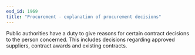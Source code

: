 ```yaml
---
esd_id: 1969
title: "Procurement - explanation of procurement decisions"
---
```


Public authorities have a duty to give reasons for certain contract decisions to the person concerned.  This includes decisions regarding approved suppliers, contract awards and existing contracts.

